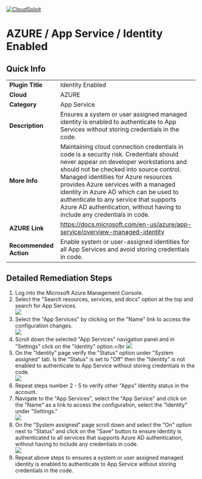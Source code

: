 [![CloudSploit](https://cloudsploit.com/img/logo-new-big-text-100.png "CloudSploit")](https://cloudsploit.com)

# AZURE / App Service / Identity Enabled

## Quick Info

| | |
|-|-|
| **Plugin Title** | Identity Enabled |
| **Cloud** | AZURE |
| **Category** | App Service |
| **Description** | Ensures a system or user assigned managed identity is enabled to authenticate to App Services without storing credentials in the code. |
| **More Info** | Maintaining cloud connection credentials in code is a security risk. Credentials should never appear on developer workstations and should not be checked into source control. Managed identities for Azure resources provides Azure services with a managed identity in Azure AD which can be used to authenticate to any service that supports Azure AD authentication, without having to include any credentials in code. |
| **AZURE Link** | https://docs.microsoft.com/en-us/azure/app-service/overview-managed-identity |
| **Recommended Action** | Enable system or user-assigned identities for all App Services and avoid storing credentials in code. |

## Detailed Remediation Steps

1. Log into the Microsoft Azure Management Console.
2. Select the "Search resources, services, and docs" option at the top and search for App Services. </br> <img src="/resources/azure/appservice/identity-enabled/step2.png"/>
3. Select the "App Services" by clicking on the "Name" link to access the configuration changes.</br> <img src="/resources/azure/appservice/identity-enabled/step3.png"/>
4. Scroll down the selected "App Services" navigation panel and in "Settings" click on the "Identity" option.</br <img src="/resources/azure/appservice/identity-enabled/step4.png"/>   
5. On the "Identity" page verify the "Status" option under "System assigned" tab. Is the "Status" is set to "Off" then the "Identity" is not enabled to authenticate to App Service without storing credentials in the code. </br> <img src="/resources/azure/appservice/identity-enabled/step5.png"/>   
6. Repeat steps number 2 - 5 to verify other "Apps" Identity status in the account.</br>    
7. Navigate to the "App Services", select the "App Service" and click on the "Name" as a link to access the configuration, select the "Identity" under "Settings."</br> <img src="/resources/azure/appservice/identity-enabled/step7.png"/>   
8. On the "System assigned" page scroll down and select the "On" option next to "Status" and click on the "Save" button to ensure identity is authenticated to all services that supports Azure AD authentication, without having to include any credentials in code. </br> <img src="/resources/azure/appservice/identity-enabled/step8.png"/> 
9. Repeat above steps to ensures a system or user assigned managed identity is enabled to authenticate to App Service without storing credentials in the code. </br>
